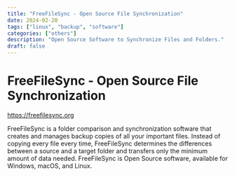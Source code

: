 ```yaml
---
title: "FreeFileSync - Open Source File Synchronization"
date: 2024-02-20
tags: ["linux", "backup", "software"]
categories: ["others"]
description: "Open Source Software to Synchronize Files and Folders."
draft: false
---
```


# FreeFileSync - Open Source File Synchronization

https://freefilesync.org

FreeFileSync is a folder comparison and synchronization software that creates and manages backup copies of all your important files. Instead of copying every file every time, FreeFileSync determines the differences between a source and a target folder and transfers only the minimum amount of data needed. FreeFileSync is Open Source software, available for Windows, macOS, and Linux.
